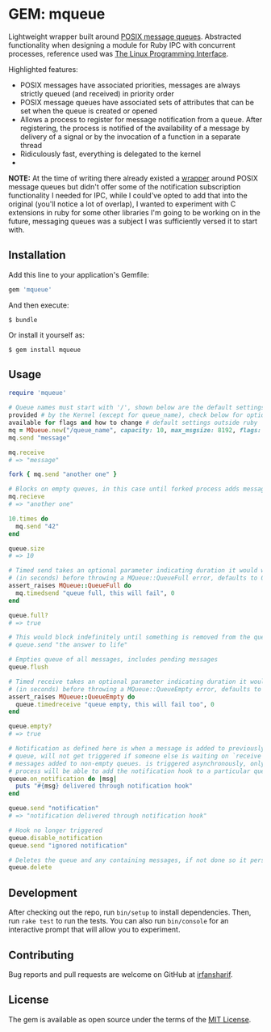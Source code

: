 # GEM: mqueue

Lightweight wrapper built around [POSIX message queues](http://man7.org/linux/man-pages/man7/mq_overview.7.html). Abstracted functionality when designing a module for Ruby IPC with concurrent processes, reference used was [The Linux Programming Interface](http://man7.org/tlpi/download/TLPI-52-POSIX_Message_Queues.pdf).

Highlighted features:

* POSIX messages have associated priorities, messages are always strictly queued (and received) in priority order
* POSIX message queues have associated sets of attributes that can be set when the queue is created or opened
* Allows a process to register for message notification
from a queue. After registering, the process is notified of the availability of a message
by delivery of a signal or by the invocation of a function in a separate thread
* Ridiculously fast, everything is delegated to the kernel
*

**NOTE:** At the time of writing there already existed a [wrapper](https://github.com/Sirupsen/posix-mqueue) around POSIX message queues but didn't offer some of the notification subscription functionality I needed for IPC, while I could've opted to add that into the original (you'll notice a lot of overlap), I wanted to experiment with C extensions in ruby for some other libraries I'm going to be working on in the future, messaging queues was a subject I was sufficiently versed it to start with.

## Installation

Add this line to your application's Gemfile:

```ruby
gem 'mqueue'
```

And then execute:

    $ bundle

Or install it yourself as:

    $ gem install mqueue

## Usage

```ruby
require 'mqueue'

# Queue names must start with '/', shown below are the default settings
provided # by the Kernel (except for queue_name), check below for options
available for flags and how to change # default settings outside ruby
mq = MQueue.new("/queue_name", capacity: 10, max_msgsize: 8192, flags: [:creat, :rdwr])
mq.send "message"

mq.receive
# => "message"

fork { mq.send "another one" }

# Blocks on empty queues, in this case until forked process adds message onto queue
mq.recieve
# => "another one"

10.times do
  mq.send "42"
end

queue.size
# => 10

# Timed send takes an optional parameter indicating duration it would wait
# (in seconds) before throwing a MQueue::QueueFull error, defaults to 0
assert_raises MQueue::QueueFull do
  mq.timedsend "queue full, this will fail", 0
end

queue.full?
# => true

# This would block indefinitely until something is removed from the queue
# queue.send "the answer to life"

# Empties queue of all messages, includes pending messages
queue.flush

# Timed receive takes an optional parameter indicating duration it would wait
# (in seconds) before throwing a MQueue::QueueEmpty error, defaults to 0
assert_raises MQueue::QueueEmpty do
  queue.timedreceive "queue empty, this will fail too", 0
end

queue.empty?
# => true

# Notification as defined here is when a message is added to previously empty
# queue, will not get triggered if someone else is waiting on `receive` or
# messages added to non-empty queues. is triggered asynchronously, only one
# process will be able to add the notification hook to a particular queue
queue.on_notification do |msg|
  puts "#{msg} delivered through notification hook"
end

queue.send "notification"
# => "notification delivered through notification hook"

# Hook no longer triggered
queue.disable_notification
queue.send "ignored notification"

# Deletes the queue and any containing messages, if not done so it persists until system reboot
queue.delete
```

## Development

After checking out the repo, run `bin/setup` to install dependencies. Then, run `rake test` to run the tests. You can also run `bin/console` for an interactive prompt that will allow you to experiment.

## Contributing

Bug reports and pull requests are welcome on GitHub at [irfansharif](https://github.com/irfansharif/mqueue).


## License

The gem is available as open source under the terms of the [MIT License](http://opensource.org/licenses/MIT).

